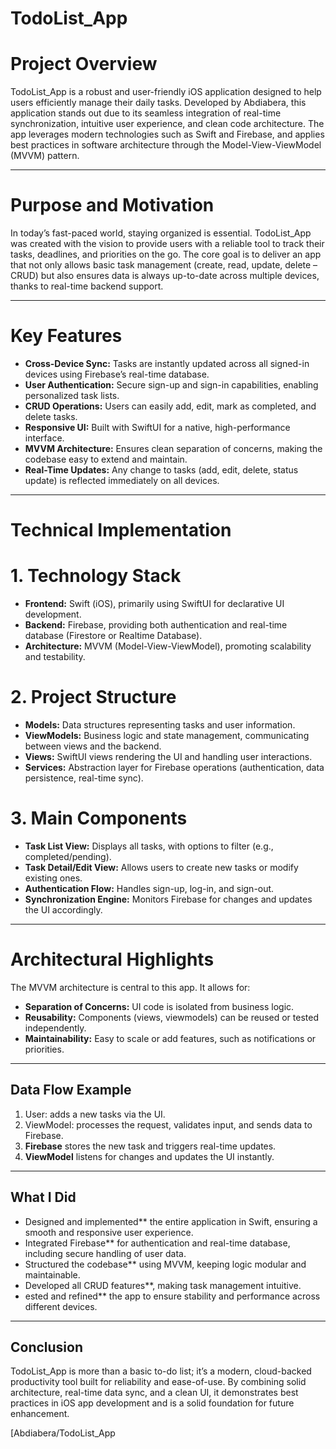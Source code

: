 # TodoList_App

# Project Overview

TodoList_App is a robust and user-friendly iOS application designed to help users efficiently manage their daily tasks. Developed by Abdiabera, this application stands out due to its seamless integration of real-time synchronization, intuitive user experience, and clean code architecture. The app leverages modern technologies such as Swift and Firebase, and applies best practices in software architecture through the Model-View-ViewModel (MVVM) pattern.

---

# Purpose and Motivation

In today’s fast-paced world, staying organized is essential. TodoList_App was created with the vision to provide users with a reliable tool to track their tasks, deadlines, and priorities on the go. The core goal is to deliver an app that not only allows basic task management (create, read, update, delete – CRUD) but also ensures data is always up-to-date across multiple devices, thanks to real-time backend support.

---

# Key Features

- **Cross-Device Sync:** Tasks are instantly updated across all signed-in devices using Firebase’s real-time database.
- **User Authentication:** Secure sign-up and sign-in capabilities, enabling personalized task lists.
- **CRUD Operations:** Users can easily add, edit, mark as completed, and delete tasks.
- **Responsive UI:** Built with SwiftUI for a native, high-performance interface.
- **MVVM Architecture:** Ensures clean separation of concerns, making the codebase easy to extend and maintain.
- **Real-Time Updates:** Any change to tasks (add, edit, delete, status update) is reflected immediately on all devices.

---

# Technical Implementation

# 1. Technology Stack

- **Frontend:** Swift (iOS), primarily using SwiftUI for declarative UI development.
- **Backend:** Firebase, providing both authentication and real-time database (Firestore or Realtime Database).
- **Architecture:** MVVM (Model-View-ViewModel), promoting scalability and testability.

# 2. Project Structure

- **Models:** Data structures representing tasks and user information.
- **ViewModels:** Business logic and state management, communicating between views and the backend.
- **Views:** SwiftUI views rendering the UI and handling user interactions.
- **Services:** Abstraction layer for Firebase operations (authentication, data persistence, real-time sync).

# 3. Main Components

- **Task List View:** Displays all tasks, with options to filter (e.g., completed/pending).
- **Task Detail/Edit View:** Allows users to create new tasks or modify existing ones.
- **Authentication Flow:** Handles sign-up, log-in, and sign-out.
- **Synchronization Engine:** Monitors Firebase for changes and updates the UI accordingly.

---

# Architectural Highlights

The MVVM architecture is central to this app. It allows for:
- **Separation of Concerns:** UI code is isolated from business logic.
- **Reusability:** Components (views, viewmodels) can be reused or tested independently.
- **Maintainability:** Easy to scale or add features, such as notifications or priorities.

---

## Data Flow Example

1. User:  adds a new tasks via the UI.
2. ViewModel: processes the request, validates input, and sends data to Firebase.
3. **Firebase** stores the new task and triggers real-time updates.
4. **ViewModel** listens for changes and updates the UI instantly.

---

## What I Did

- Designed and implemented** the entire application in Swift, ensuring a smooth and responsive user experience.
- Integrated Firebase** for authentication and real-time database, including secure handling of user data.
- Structured the codebase** using MVVM, keeping logic modular and maintainable.
- Developed all CRUD features**, making task management intuitive.
- ested and refined** the app to ensure stability and performance across different devices.

---

## Conclusion

TodoList_App is more than a basic to-do list; it’s a modern, cloud-backed productivity tool built for reliability and ease-of-use. By combining solid architecture, real-time data sync, and a clean UI, it demonstrates best practices in iOS app development and is a solid foundation for future enhancement.

 [Abdiabera/TodoList_App
